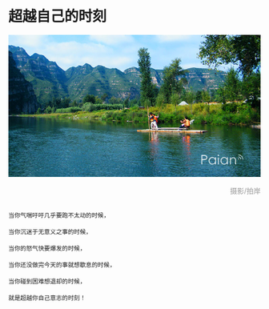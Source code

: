 # 超越自己的时刻

![撑竹筏](images/zhufa.jpg)
<div style="margin-top:5px;color:#999;text-align:right;">摄影/拍岸</div>

```

当你气喘吁吁几乎要跑不太动的时候，

当你沉迷于无意义之事的时候，

当你的怒气快要爆发的时候，

当你还没做完今天的事就想歇息的时候，

当你碰到困难想退却的时候，

就是超越你自己意志的时刻！

```
